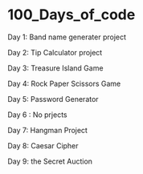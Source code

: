 # 100_Days_of_code
Day 1: Band name generater project

Day 2: Tip Calculator project

Day 3: Treasure Island Game

Day 4: Rock Paper Scissors Game

Day 5: Password Generator

Day 6 : No prjects

Day 7: Hangman Project

Day 8: Caesar Cipher

Day 9: the Secret Auction